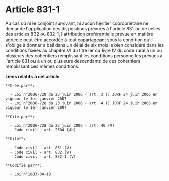 # Article 831-1

Au cas où ni le conjoint survivant, ni aucun héritier copropriétaire ne demande l'application des dispositions prévues à
l'article 831 ou de celles des articles 832 ou 832-1, l'attribution préférentielle prévue en matière agricole peut être
accordée à tout copartageant sous la condition qu'il s'oblige à donner à bail dans un délai de six mois le bien considéré
dans les conditions fixées au chapitre VI du titre Ier du livre IV du code rural à un ou plusieurs des cohéritiers
remplissant les conditions personnelles prévues à l'article 831 ou à un ou plusieurs descendants de ces cohéritiers
remplissant ces mêmes conditions.

**Liens relatifs à cet article**

	**Créé par**:

	  - Loi n°2006-728 du 23 juin 2006 - art. 3 () JORF 24 juin 2006 en vigueur le 1er janvier 2007
	  - Loi n°2006-728 du 23 juin 2006 - art. 4 () JORF 24 juin 2006 en vigueur le 1er janvier 2007

	**Cité par**:

	  - Loi n°2006-728 du 23 juin 2006 - art. 40 (V)
	  - Code civil - art. 2504 (Ab)

	**Cite**:

	  - Code civil - art. 831 (V)
	  - Code civil - art. 832 (V)
	  - Code civil - art. 832-1 (V)

	**Codifié par**:

	  - Loi n°1803-04-19
